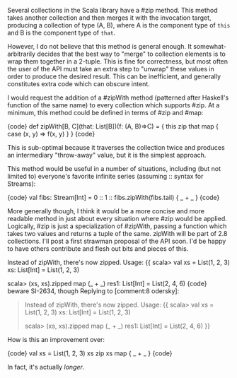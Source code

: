 Several collections in the Scala library have a #zip method.  This method takes another collection and then merges it with the invocation target, producing a collection of type (A, B), where A is the component type of `this` and B is the component type of `that`.

However, I do not believe that this method is general enough.  It somewhat-arbitrarily decides that the best way to "merge" to collection elements is to wrap them together in a 2-tuple.  This is fine for correctness, but most often the user of the API must take an extra step to "unwrap" these values in order to produce the desired result.  This can be inefficient, and generally constitutes extra code which can obscure intent.

I would request the addition of a #zipWith method (patterned after Haskell's function of the same name) to every collection which supports #zip.  At a minimum, this method could be defined in terms of #zip and #map:

{code}
def zipWith[B, C](that: List[B])(f: (A, B)=>C) = {
  this zip that map { case (x, y) => f(x, y) }
}
{code}

This is sub-optimal because it traverses the collection twice and produces an intermediary "throw-away" value, but it is the simplest approach.

This method would be useful in a number of situations, including (but not limited to) everyone's favorite infinite series (assuming :: syntax for Streams):

{code}
val fibs: Stream[Int] = 0 :: 1 :: fibs.zipWith(fibs.tail) { _ + _ }
{code}

More generally though, I think it would be a more concise and more readable method in just about every situation where #zip would be applied.  Logically, #zip is just a specialization of #zipWith, passing a function which takes two values and returns a tuple of the same.
zipWith will be part of 2.8 collections. I'll post a first strawman proposal of the API soon. I'd be happy to have others contribute and flesh out bits and pieces of this.


 

Instead of zipWith, there's now zipped. Usage:
{{ 
scala> val xs = List(1, 2, 3)
xs: List[Int] = List(1, 2, 3)

scala> (xs, xs).zipped map (_ + _)
res1: List[Int] = List(2, 4, 6)
{code}
beware SI-2634, though
Replying to [comment:8 odersky]:
> Instead of zipWith, there's now zipped. Usage:
> {{ 
> scala> val xs = List(1, 2, 3)
> xs: List[Int] = List(1, 2, 3)
> 
> scala> (xs, xs).zipped map (_ + _)
> res1: List[Int] = List(2, 4, 6)
> }}

How is this an improvement over:

{code}
val xs = List(1, 2, 3)
xs zip xs map { _ + _ }
{code}

In fact, it's actually *longer*.
